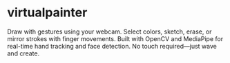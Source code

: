 # virtualpainter
Draw with gestures using your webcam. Select colors, sketch, erase, or mirror strokes with finger movements. Built with OpenCV and MediaPipe for real-time hand tracking and face detection. No touch required—just wave and create.
